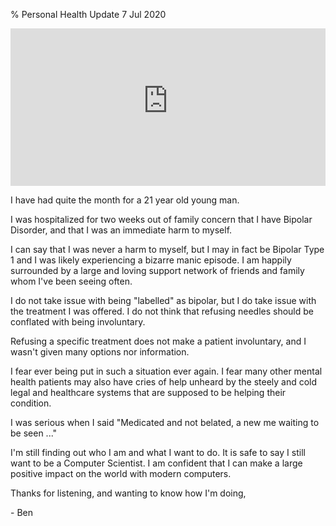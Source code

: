 % Personal Health Update
7 Jul 2020

<div style="position:relative;padding-bottom:50%;height:0;overflow:hidden;max-width: 100%;">
<iframe style="position:absolute;top:0;left:0;width:100%;height:100%;" frameborder="0" allow="accelerometer; autoplay; encrypted-media; gyroscope; picture-in-picture" allowfullscreen src="https://www.youtube-nocookie.com/embed/RvBKfMZiPBQ"></iframe>
</div>

I have had quite the month for a 21 year old young man.

I was hospitalized for two weeks out of family concern that I have Bipolar Disorder, and that I was an immediate harm to myself.

I can say that I was never a harm to myself, but I may in fact be Bipolar Type 1 and I was likely experiencing a bizarre manic episode.
I am happily surrounded by a large and loving support network of friends and family whom I've been seeing often.

I do not take issue with being "labelled" as bipolar, but I do take issue with the treatment I was offered.
I do not think that refusing needles should be conflated with being involuntary.

Refusing a specific treatment does not make a patient involuntary, and I wasn't given many options nor information.

I fear ever being put in such a situation ever again.
I fear many other mental health patients may also have cries of help unheard by the steely and cold legal and healthcare systems that are supposed to be helping their condition.

I was serious when I said "Medicated and not belated, a new me waiting to be seen ..."

I'm still finding out who I am and what I want to do. It is safe to say I still want to be a Computer Scientist.
I am confident that I can make a large positive impact on the world with modern computers.

Thanks for listening,
and wanting to know how I'm doing,

\- Ben

